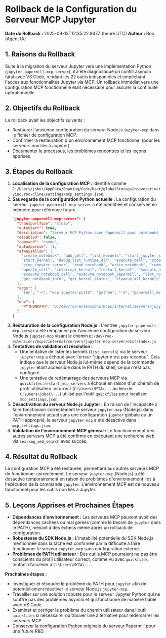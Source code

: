 # Rollback de la Configuration du Serveur MCP Jupyter

**Date du Rollback :** 2025-09-13T12:35:22.847Z (heure UTC)
**Auteur :** Roo (Agent IA)

## 1. Raisons du Rollback

Suite à la migration du serveur Jupyter vers une implémentation Python (`jupyter-papermill-mcp-server`), il a été diagnostiqué un conflit asyncio fatal avec VS Code, rendant les 22 outils indisponibles et empêchant l'accès aux fonctionnalités Jupyter via MCP. Un rollback immédiat vers une configuration MCP fonctionnelle était nécessaire pour assurer la continuité opérationnelle.

## 2. Objectifs du Rollback

Le rollback avait les objectifs suivants :
- Restaurer l'ancienne configuration du serveur Node.js `jupyter-mcp` dans le fichier de configuration MCP.
- Confirmer la restauration d'un environnement MCP fonctionnel (pour les serveurs non liés à Jupyter).
- Documenter le processus, les problèmes rencontrés et les leçons apprises.

## 3. Étapes du Rollback

1.  **Localisation de la configuration MCP :** Identifié comme `C:/Users/jsboi/AppData/Roaming/Code/User/globalStorage/rooveterinaryinc.roo-cline/settings/mcp_settings.json`.
2.  **Sauvegarde de la configuration Python actuelle :** La configuration du serveur `jupyter-papermill-mcp-server` a été identifiée et conservée en mémoire pour référence future.
    ```json
    "jupyter-papermill-mcp-server": {
      "transportType": "stdio",
      "autoStart": true,
      "description": "Serveur MCP Python avec Papermill pour notebooks Jupyter (22 outils, SDK standard)",
      "disabled": false,
      "command": "conda",
      "autoApprove": [],
      "alwaysAllow": [
        "create_notebook", "add_cell", "list_kernels", "start_jupyter_server",
        "start_kernel", "debug_list_runtime_dir", "execute_cell", "stop_kernel",
        "stop_jupyter_server", "read_notebook", "write_notebook", "remove_cell",
        "update_cell", "interrupt_kernel", "restart_kernel", "execute_notebook",
        "execute_notebook_cell", "execute_notebook_papermill", "list_notebook_files",
        "get_notebook_info", "get_kernel_status", "cleanup_all_kernels"
      ],
      "args": [
        "run", "-n", "mcp-jupyter-py310", "python", "-m", "papermill_mcp.main_simple"
      ],
      "env": {
        "PYTHONPATH": "D:/dev/roo-extensions/mcps/internal/servers/jupyter-papermill-mcp-server"
      }
    }
    ```
3.  **Restauration de la configuration Node.js :** L'entrée `jupyter-papermill-mcp-server` a été remplacée par l'ancienne configuration du serveur Node.js `jupyter-mcp` visant le chemin `D:/dev/roo-extensions/mcps/internal/servers/jupyter-mcp-server/dist/index.js`.
4.  **Tentatives de validation et résolution :**
    *   Une tentative de lister les kernels (`list_kernels`) via le serveur `jupyter-mcp` a échoué avec l'erreur "jupyter n'est pas reconnu". Cela indique que le serveur Node.js lui-même dépend de la commande `jupyter` étant accessible dans le PATH du shell, ce qui n'est pas configuré.
    *   Une tentative de redémarrage des serveurs MCP via `quickfiles.restart_mcp_servers` a échoué en raison d'un chemin de profil utilisateur incorrect (`C:\Users\MYIA\...` au lieu de `C:\Users\jsboi\...`) utilisé par l'outil `quickfiles` pour localiser `mcp_settings.json`.
5.  **Désactivation du serveur Node.js Jupyter :** En raison de l'incapacité à faire fonctionner correctement le serveur `jupyter-mcp` (Node.js) dans l'environnement actuel sans une configuration `jupyter` globale ou un PATH approprié, le serveur `jupyter-mcp` a été désactivé dans `mcp_settings.json`.
6.  **Validation de l'environnement MCP général :** Le fonctionnement des autres serveurs MCP a été confirmé en exécutant une recherche web via `searxng_web_search` avec succès.

## 4. Résultat du Rollback

La configuration MCP a été restaurée, permettant aux autres serveurs MCP de fonctionner correctement. Le serveur `jupyter-mcp` (Node.js) a été désactivé temporairement en raison de problèmes d'environnement liés à l'exécution de la commande `jupyter`. L'environnement MCP est de nouveau fonctionnel pour les outils non liés à Jupyter.

## 5. Leçons Apprises et Prochaines Étapes

*   **Dépendances d'environnement :** Les serveurs MCP peuvent avoir des dépendances cachées ou mal gérées (comme le besoin de `jupyter` dans le PATH), menant à des échecs même après un rollback de configuration.
*   **Robustesse du SDK Node.js :** L'instabilité potentielle du SDK Node.js mentionnée dans la tâche est confirmée par la difficulté à faire fonctionner le serveur `jupyter-mcp` sans configuration externe.
*   **Problèmes de PATH utilisateur :** Des outils MCP pourraient ne pas être conscients du profil utilisateur correct, comme vu avec `quickfiles` tentant d'accéder à `C:\Users\MYIA\...`.

**Prochaines étapes :**
*   Investiguer et résoudre le problème du PATH pour `jupyter` afin de potentiellement réactiver le serveur Node.js `jupyter-mcp`.
*   Travailler sur une solution robuste pour le serveur Jupyter Python qui ne souffre pas des problèmes asyncio et qui fonctionne de manière fiable avec VS Code.
*   Examiner et corriger le problème du chemin utilisateur dans l'outil `quickfiles` si nécessaire, ou trouver une alternative pour redémarrer les serveurs MCP.
*   Conserver la configuration Python originale du serveur Papermill pour une future R&D.